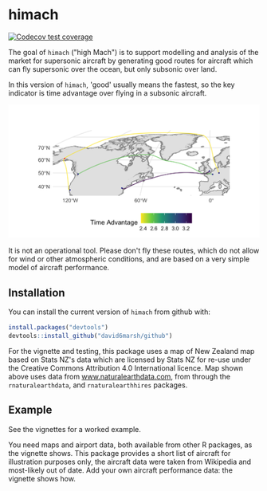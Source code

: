 # himach

<!-- badges: start -->
[![Codecov test coverage](https://codecov.io/gh/david6marsh/himach/branch/main/graph/badge.svg)](https://codecov.io/gh/david6marsh/himach?branch=main)
<!-- badges: end -->

The goal of `himach` ("high Mach") is to support modelling and analysis of the market for supersonic aircraft by generating good routes for aircraft which can fly supersonic over the ocean, but only subsonic over land. 

In this version of `himach`, 'good' usually means the fastest, so the key indicator is time advantage over flying in a subsonic aircraft. 

![Three example routes, including a refuel stop in Anchorage. (Original map: www.naturalearthdata.com)](vignettes/three_routes.png)

It is not an operational tool. Please don't fly these routes, which do not allow for wind or other atmospheric conditions, and are based on a very simple model of aircraft performance.

## Installation

You can install the current version of `himach` from github with:

``` r
install.packages("devtools")
devtools::install_github("david6marsh/github")
```

For the vignette and testing, this package uses a map of New Zealand map based on Stats NZ's data which are licensed by Stats NZ for re-use under the Creative Commons Attribution 4.0 International licence. Map shown above uses data from www.naturalearthdata.com, from through the `rnaturalearthdata`, and `rnaturalearthhires` packages. 

## Example

See the vignettes for a worked example.

You need maps and airport data, both available from other R packages, as the vignette shows. This package provides a short list of aircraft for illustration purposes only, the aircraft data were taken from Wikipedia and most-likely out of date. Add your own aircraft performance data: the vignette shows how.


